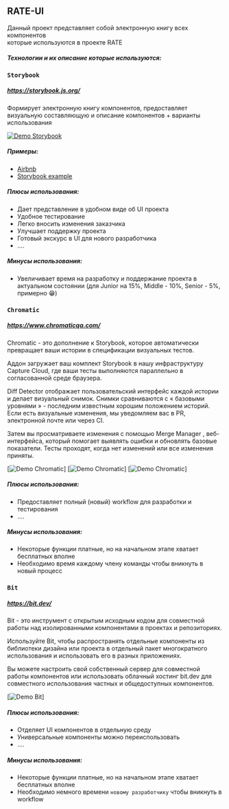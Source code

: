 ## RATE-UI

Данный проект представляет собой электронную книгу всех компонентов<br />
которые используются в проекте RATE

##### Технологии и их описание которые используются:

### `Storybook`
##### https://storybook.js.org/

Формирует электронную книгу компонентов, предоставляет визуальную составляющую и описание компонентов + варианты использования

[![Demo Storybook](https://storybook.js.org/docs/static/screenshot-1238fcb2cf32e5d5acd29492e1e22124-b50e5.png)](https://www.youtube.com/watch?v=ek1j272iAmc)

##### Примеры:
- [Airbnb](http://airbnb.io/react-dates/)
- [Storybook example](https://storybookjs.netlify.com/official-storybook/?path=/story/basics-button--all-buttons)

##### Плюсы использования:
- Дает представление в удобном виде об UI проекта
- Удобное тестирование
- Легко вносить изменения заказчика
- Улучшает поддержку проекта
- Готовый экскурс в UI для нового разработчика
- ....

##### Минусы использования:
- Увеличивает время на разработку и поддержание проекта в актуальном состоянии (для Junior на 15%, Middle - 10%, Senior - 5%, примерно 😁)


### `Chromatic`
##### https://www.chromaticqa.com/

Chromatic - это дополнение к Storybook, которое автоматически превращает ваши истории в спецификации визуальных тестов.

Аддон загружает ваш комплект Storybook в нашу инфраструктуру Capture Cloud, где ваши тесты выполняются параллельно в согласованной среде браузера.

Diff Detector отображает пользовательский интерфейс каждой истории и делает визуальный снимок. Снимки сравниваются с « базовыми уровнями » - последним известным хорошим положением историй. Если есть визуальные изменения, мы уведомляем вас в PR, электронной почте или через CI.

Затем вы просматриваете изменения с помощью Merge Manager , веб-интерфейса, который помогает выявлять ошибки и обновлять базовые показатели. Тесты проходят, когда нет изменений или все изменения приняты.

[![Demo Chromatic](https://docs.chromaticqa.com/img/chromatic-architecture.jpg)]
[![Demo Chromatic](https://docs.chromaticqa.com/img/build-unreviewed.png)]
[![Demo Chromatic](https://docs.chromaticqa.com/img/snapshot-review.png)]

##### Плюсы использования:
- Предоставляет полный (новый) workflow для разработки и тестирования
- ....

##### Минусы использования:
- Некоторые функции платные, но на начальном этапе хватает бесплатных вполне
- Необходимо время каждому члену команды чтобы вникнуть в новый процесс


### `Bit`
##### https://bit.dev/

Bit - это инструмент с открытым исходным кодом для совместной работы над изолированными компонентами в проектах и репозиториях.

Используйте Bit, чтобы распространять отдельные компоненты из библиотеки дизайна или проекта в отдельный пакет многократного использования и использовать его в разных приложениях.

Вы можете настроить свой собственный сервер для совместной работы компонентов или использовать облачный хостинг bit.dev для совместного использования частных и общедоступных компонентов.

[![Demo Bit](https://storage.googleapis.com/static.bit.dev/docs/images/quick-start.svg)]

##### Плюсы использования:
- Отделяет UI компонентов в отдельную среду
- Универсальные компоненты можно переиспользовать
- ....

##### Минусы использования:
- Некоторые функции платные, но на начальном этапе хватает бесплатных вполне
- Необходимо немного времени `новому разработчику` чтобы вникнуть в workflow

